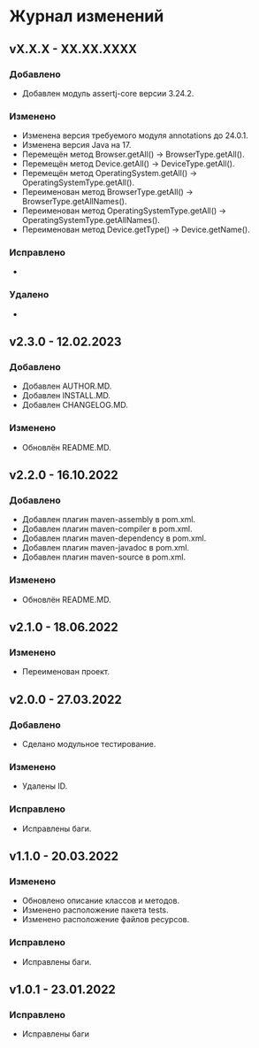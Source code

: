 # Журнал изменений
## vX.X.X - XX.XX.XXXX
### Добавлено
* Добавлен модуль assertj-core версии 3.24.2.

### Изменено
* Изменена версия требуемого модуля annotations до 24.0.1.
* Изменена версия Java на 17.
* Перемещён метод Browser.getAll() -> BrowserType.getAll().
* Перемещён метод Device.getAll() -> DeviceType.getAll().
* Перемещён метод OperatingSystem.getAll() -> OperatingSystemType.getAll().
* Переименован метод BrowserType.getAll() -> BrowserType.getAllNames().
* Переименован метод OperatingSystemType.getAll() -> OperatingSystemType.getAllNames().
* Переименован метод Device.getType() -> Device.getName().

### Исправлено
*

### Удалено
*

## v2.3.0 - 12.02.2023
### Добавлено
* Добавлен AUTHOR.MD.
* Добавлен INSTALL.MD.
* Добавлен CHANGELOG.MD.

### Изменено
* Обновлён README.MD.

## v2.2.0 - 16.10.2022
### Добавлено
* Добавлен плагин maven-assembly в pom.xml.
* Добавлен плагин maven-compiler в pom.xml.
* Добавлен плагин maven-dependency в pom.xml.
* Добавлен плагин maven-javadoc в pom.xml.
* Добавлен плагин maven-source в pom.xml.

### Изменено
* Обновлён README.MD.

## v2.1.0 - 18.06.2022
### Изменено
* Переименован проект.

## v2.0.0 - 27.03.2022
### Добавлено
* Сделано модульное тестирование.

### Изменено
* Удалены ID.

### Исправлено
* Исправлены баги.

## v1.1.0 - 20.03.2022
### Изменено
* Обновлено описание классов и методов.
* Изменено расположение пакета tests.
* Изменено расположение файлов ресурсов.

### Исправлено
* Исправлены баги.

## v1.0.1 - 23.01.2022
### Исправлено
* Исправлены баги
